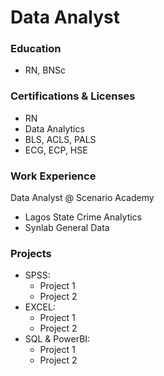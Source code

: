 # Data Analyst

### Education 
- RN, BNSc

### Certifications & Licenses
- RN
- Data Analytics
- BLS, ACLS, PALS
- ECG, ECP, HSE

### Work Experience
Data Analyst @ Scenario Academy
- Lagos State Crime Analytics
- Synlab General Data

### Projects
- SPSS:
  - Project 1
  - Project 2
- EXCEL:
  - Project 1
  - Project 2
- SQL & PowerBI:
  - Project 1
  - Project 2
